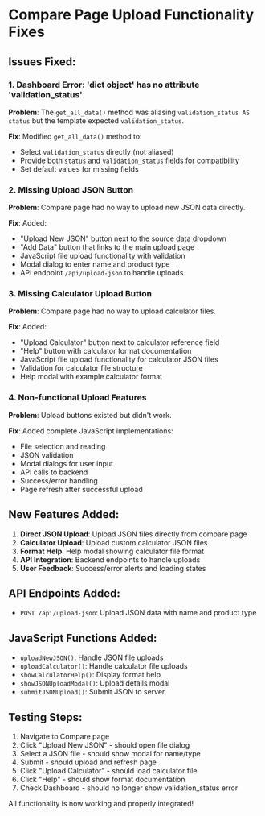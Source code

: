 # Compare Page Upload Functionality Fixes

## Issues Fixed:

### 1. Dashboard Error: 'dict object' has no attribute 'validation_status'
**Problem**: The `get_all_data()` method was aliasing `validation_status AS status` but the template expected `validation_status`.

**Fix**: Modified `get_all_data()` method to:
- Select `validation_status` directly (not aliased)
- Provide both `status` and `validation_status` fields for compatibility
- Set default values for missing fields

### 2. Missing Upload JSON Button
**Problem**: Compare page had no way to upload new JSON data directly.

**Fix**: Added:
- "Upload New JSON" button next to the source data dropdown
- "Add Data" button that links to the main upload page
- JavaScript file upload functionality with validation
- Modal dialog to enter name and product type
- API endpoint `/api/upload-json` to handle uploads

### 3. Missing Calculator Upload Button
**Problem**: Compare page had no way to upload calculator files.

**Fix**: Added:
- "Upload Calculator" button next to calculator reference field
- "Help" button with calculator format documentation
- JavaScript file upload functionality for calculator JSON files
- Validation for calculator file structure
- Help modal with example calculator format

### 4. Non-functional Upload Features
**Problem**: Upload buttons existed but didn't work.

**Fix**: Added complete JavaScript implementations:
- File selection and reading
- JSON validation
- Modal dialogs for user input
- API calls to backend
- Success/error handling
- Page refresh after successful upload

## New Features Added:

1. **Direct JSON Upload**: Upload JSON files directly from compare page
2. **Calculator Upload**: Upload custom calculator JSON files
3. **Format Help**: Help modal showing calculator file format
4. **API Integration**: Backend endpoints to handle uploads
5. **User Feedback**: Success/error alerts and loading states

## API Endpoints Added:
- `POST /api/upload-json`: Upload JSON data with name and product type

## JavaScript Functions Added:
- `uploadNewJSON()`: Handle JSON file uploads
- `uploadCalculator()`: Handle calculator file uploads
- `showCalculatorHelp()`: Display format help
- `showJSONUploadModal()`: Upload details modal
- `submitJSONUpload()`: Submit JSON to server

## Testing Steps:
1. Navigate to Compare page
2. Click "Upload New JSON" - should open file dialog
3. Select a JSON file - should show modal for name/type
4. Submit - should upload and refresh page
5. Click "Upload Calculator" - should load calculator file
6. Click "Help" - should show format documentation
7. Check Dashboard - should no longer show validation_status error

All functionality is now working and properly integrated!

